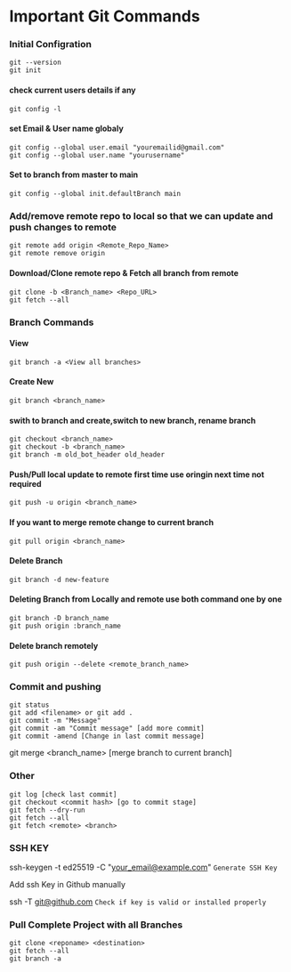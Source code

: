 # Important Git Commands

### Initial Configration

```
git --version
git init
``` 
#### check current users details if any
```
git config -l
``` 
#### set Email & User name globaly
```
git config --global user.email "youremailid@gmail.com" 
git config --global user.name "yourusername"
``` 
#### Set to branch from master to main
```
git config --global init.defaultBranch main
```
### Add/remove remote repo to local so that we can update and push changes to remote
```
git remote add origin <Remote_Repo_Name>
git remote remove origin
```
#### Download/Clone remote repo & Fetch all branch from remote
```
git clone -b <Branch_name> <Repo_URL>
git fetch --all
```
### Branch Commands
#### View
```
git branch -a <View all branches>
```
#### Create New
```
git branch <branch_name>
```
#### swith to branch and create,switch to new branch, rename branch
```
git checkout <branch_name>
git checkout -b <branch_name>
git branch -m old_bot_header old_header
```
#### Push/Pull local update to remote first time use oringin next time not required
```
git push -u origin <branch_name>
```
#### If you want to merge remote change to current branch
```
git pull origin <branch_name> 
```
#### Delete Branch
```
git branch -d new-feature 
```

#### Deleting Branch from Locally and remote use both command one by one
```
git branch -D branch_name
git push origin :branch_name
```
#### Delete branch remotely
```
git push origin --delete <remote_branch_name>
```

### Commit and pushing 
```
git status
git add <filename> or git add . 
git commit -m "Message" 
git commit -am "Commit message" [add more commit]
git commit -amend [Change in last commit message]
```
git merge <branch_name> [merge branch to current branch]

### Other
```
git log [check last commit]
git checkout <commit hash> [go to commit stage]
git fetch --dry-run
git fetch --all
git fetch <remote> <branch>
```

### SSH KEY
ssh-keygen -t ed25519 -C "your_email@example.com"  `Generate SSH Key` <br>

Add ssh Key in Github manually 

ssh -T git@github.com `Check if key is valid or installed properly`


### Pull Complete Project with all Branches
```
git clone <reponame> <destination>
git fetch --all
git branch -a
```
